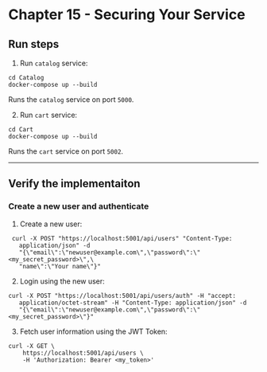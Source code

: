 # Chapter 15 - Securing Your Service

## Run steps

1. Run `catalog` service:

```
cd Catalog
docker-compose up --build
```

Runs the `catalog` service on port `5000`.

2. Run `cart` service: 

```
cd Cart
docker-compose up --build
```

Runs the `cart` service on port `5002`.
_________

## Verify the implementaiton

### Create a new user and authenticate

1. Create a new user:
```
 curl -X POST "https://localhost:5001/api/users" "Content-Type:
   application/json" -d
   "{\"email\":\"newuser@example.com\",\"password\":\"<my_secret_password>\",\
   "name\":\"Your name\"}"
```

2. Login using the new user:

```
curl -X POST "https://localhost:5001/api/users/auth" -H "accept:
   application/octet-stream" -H "Content-Type: application/json" -d
   "{\"email\":\"newuser@example.com\",\"password\":\"<my_secret_password>\"}"

```

3. Fetch user information using the JWT Token:

```
curl -X GET \
    https://localhost:5001/api/users \
    -H 'Authorization: Bearer <my_token>'
```